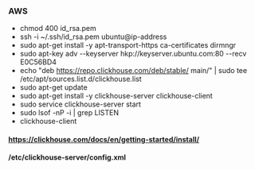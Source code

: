 ### AWS

- chmod 400 id_rsa.pem
- ssh -i ~/.ssh/id_rsa.pem ubuntu@ip-address
- sudo apt-get install -y apt-transport-https ca-certificates dirmngr
- sudo apt-key adv --keyserver hkp://keyserver.ubuntu.com:80 --recv E0C56BD4
- echo "deb https://repo.clickhouse.com/deb/stable/ main/" | sudo tee /etc/apt/sources.list.d/clickhouse.list
- sudo apt-get update
- sudo apt-get install -y clickhouse-server clickhouse-client
- sudo service clickhouse-server start
- sudo lsof -nP -i | grep LISTEN
- clickhouse-client

#### https://clickhouse.com/docs/en/getting-started/install/

#### /etc/clickhouse-server/config.xml